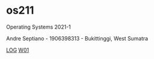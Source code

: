 # os211
Operating Systems 2021-1

Andre Septiano - 1906398313 - Bukittinggi, West Sumatra

[LOG](/TXT/mylog.txt)
[W01](/w01/)
